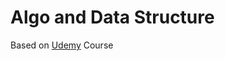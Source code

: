 # Algo and Data Structure

Based on [Udemy](https://www.udemy.com/course/data-structures-and-algorithms-from-zero-to-hero/?couponCode=MINICPCP70425) Course